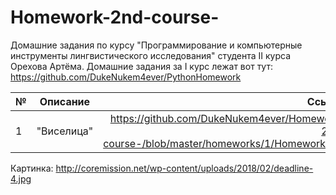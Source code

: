# Homework-2nd-course-
Домашние задания по курсу "Программирование и компьютерные инструменты лингвистического исследования" студента II курса Орехова Артёма.
Домашние задания за I курс лежат вот тут: https://github.com/DukeNukem4ever/PythonHomework

| №  | Описание  |          Ссылка        |
| :---- |:--------:| -------:|
| 1      | "Виселица" | https://github.com/DukeNukem4ever/Homework-2nd-course-/blob/master/homeworks/1/Homework1.py |

Картинка: http://coremission.net/wp-content/uploads/2018/02/deadline-4.jpg
